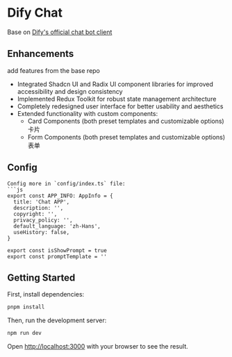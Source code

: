# Dify Chat

Base on [Dify's official chat bot client](https://github.com/langgenius/webapp-conversation)

## Enhancements
add features from the base repo
- Integrated Shadcn UI and Radix UI component libraries for improved accessibility and design consistency
- Implemented Redux Toolkit for robust state management architecture
- Completely redesigned user interface for better usability and aesthetics
- Extended functionality with custom components:
  - Card Components (both preset templates and customizable options) 卡片
  - Form Components (both preset templates and customizable options) 表单


## Config

```
Config more in `config/index.ts` file:   
```js
export const APP_INFO: AppInfo = {
  title: 'Chat APP',
  description: '',
  copyright: '',
  privacy_policy: '',
  default_language: 'zh-Hans',
  useHistory: false,
}

export const isShowPrompt = true
export const promptTemplate = ''
```

## Getting Started
First, install dependencies:
```bash
pnpm install
```

Then, run the development server:

```bash
npm run dev
```
Open [http://localhost:3000](http://localhost:3000) with your browser to see the result.
